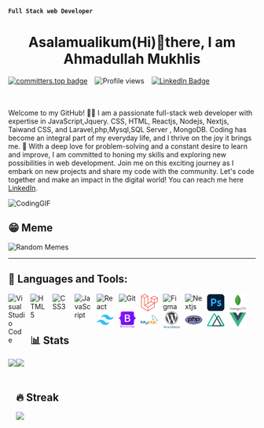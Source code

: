 **`Full Stack web Developer`**

<h1 align="center">Asalamualikum(Hi)👋there, I am Ahmadullah Mukhlis</h1>

<div align="left" style="display: flex; align-items: center; gap: 15px;">
  <a href="https://user-badge.committers.top/afghanistan_private/ahmadullahmukhlis">
    <img src="https://user-badge.committers.top/afghanistan_private/ahmadullahmukhlis.svg" alt="committers.top badge">
  </a>
  <img src="https://komarev.com/ghpvc/?username=ahmadullahmukhlis&label=Profile%20views&color=0e75b6&style=flat" alt="Profile views">
<a href="https://www.linkedin.com/in/ahmadullahmukhlis/" target="_blank">
    <img src="https://img.shields.io/badge/-@ahmadullahmukhlis-0077B5?style=flat-square&logo=LinkedIn&logoColor=white" alt="LinkedIn Badge">
</a>

</div>



<br />
<br />

Welcome to my GitHub! 👩‍💻 I am a passionate full-stack web developer with expertise in JavaScript,Jquery. CSS, HTML, Reactjs, Nodejs, Nextjs, Taiwand CSS, and Laravel,php,Mysql,SQL Server , MongoDB. Coding has become an integral part of my everyday life, and I thrive on the joy it brings me. 🤠 With a deep love for problem-solving and a constant desire to learn and improve, I am committed to honing my skills and exploring new possibilities in web development. Join me on this exciting journey as I embark on new projects and share my code with the community. Let's code together and make an impact in the digital world! You can reach me here [LinkedIn](https://www.linkedin.com/in/ahmadullahmukhlis/).

![CodingGIF](https://github.com/MastooraTurkmen/MastooraTurkmen/assets/132576850/ddec8b62-1039-42d3-a361-46dcc1338b07)

## 😁 Meme

<img alt="Random Memes" height="250px" src="https://web.ohidur.com/memes/random.jpg?category=programming">

---

## 💼 Languages and Tools:

<img align="left" alt="Visual Studio Code" width="35px" src="https://cdn.jsdelivr.net/gh/devicons/devicon/icons/vscode/vscode-original.svg" style="padding-right:10px;" />
<img align="left" alt="HTML5"  width="35px"  src="https://cdn.jsdelivr.net/gh/devicons/devicon/icons/html5/html5-original.svg" style="padding-right:10px;" />
<img align="left" alt="CSS3" width="35px"  src="https://cdn.jsdelivr.net/gh/devicons/devicon/icons/css3/css3-original.svg" style="padding-right:10px;" />
<img align="left" alt="JavaScript"  width="35px"  src="https://cdn.jsdelivr.net/gh/devicons/devicon/icons/javascript/javascript-original.svg" style="padding-right:10px;" />
<img align="left" alt="React"  width="35px"  src="https://cdn.jsdelivr.net/gh/devicons/devicon/icons/react/react-original.svg" style="padding-right:10px;" />
<img align="left" alt="Git" width="35px" style="padding-right:10px;" src="https://cdn.jsdelivr.net/gh/devicons/devicon/icons/git/git-original.svg" />
<img align="left" alt="Laravel" width="35px" src="https://raw.githubusercontent.com/devicons/devicon/v2.16.0/icons/laravel/laravel-original.svg" style="padding-right:10px;" />
<img align="left" alt="Figma"  width="35px"  src="https://cdn.jsdelivr.net/gh/devicons/devicon/icons/figma/figma-original.svg" style="padding-right:10px;" />
<img align="left" alt="Nextjs"  width="35px"  src="https://cdn.jsdelivr.net/gh/devicons/devicon/icons/nextjs/nextjs-original.svg" style="padding-right:10px;" />
<img align="left" alt="Photoshop" width="35px" src="https://raw.githubusercontent.com/devicons/devicon/v2.16.0/icons/photoshop/photoshop-original.svg" style="padding-right:10px;" />
<img align="left" alt="Tailwind"  width="35px"  src="https://raw.githubusercontent.com/devicons/devicon/v2.16.0/icons/mongodb/mongodb-original-wordmark.svg" style="padding-right:10px;" />
<img align="left" alt="Tailwind"  width="35px"  src="https://raw.githubusercontent.com/devicons/devicon/v2.16.0/icons/tailwindcss/tailwindcss-original.svg" style="padding-right:10px;" />
<img align="left" alt="Bootstrap" width="35px" src="https://raw.githubusercontent.com/devicons/devicon/v2.16.0/icons/bootstrap/bootstrap-original-wordmark.svg" style="padding-right:10px;" />
<img align="left" alt="SQL" width="35px" src="https://raw.githubusercontent.com/devicons/devicon/v2.16.0/icons/mysql/mysql-original-wordmark.svg" style="padding-right:10px;" />
<img align="left" alt="WordPress" width="35px" src="https://raw.githubusercontent.com/devicons/devicon/v2.16.0/icons/wordpress/wordpress-original.svg" style="padding-right:10px;" />
<img align="left" alt="PHP" width="35px" src="https://raw.githubusercontent.com/devicons/devicon/v2.16.0/icons/php/php-original.svg" style="padding-right:10px;" />
<img align="left" alt="Nuxt.js" width="35px" src="https://raw.githubusercontent.com/devicons/devicon/v2.16.0/icons/nuxtjs/nuxtjs-original.svg" style="padding-right:10px;" />
<img align="left" alt="Vue.js" width="35px" src="https://raw.githubusercontent.com/devicons/devicon/v2.16.0/icons/vuejs/vuejs-original.svg" style="padding-right:10px;" />



<br/>
<br/>
<br/>

## 📊 Stats

<div>
  <img height="165" align="left" src="https://github-readme-stats.vercel.app/api?username=MastooraTurkmen&show_icons=true&theme=codeSTACKr&hide=contribs" />
  <img src="https://github-readme-stats.vercel.app/api/top-langs/?username=MastooraTurkmen&layout=compact&show_icons=true&theme=codeSTACKr" />
</div>

<br/>

## 🔥 Streak

<picture>
    <source media="(prefers-color-scheme: dark)" srcset="https://streak-stats.demolab.com?user=mastooraturkmen&theme=dark" />
    <img src="https://streak-stats.demolab.com?user=MastooraTurkmen&theme=default"/>
</picture>


